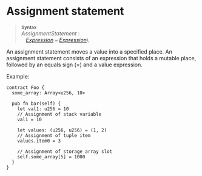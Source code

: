 # Assignment statement


> **<sup>Syntax</sup>**\
> _AssignmentStatement_ :\
> &nbsp;&nbsp; [_Expression_] `=` [_Expression_]\

An assignment statement moves a value into a specified place. An assignment statement consists of an expression that holds a mutable place, followed by an equals sign (=) and a value expression.

Example:

```fe
contract Foo {
  some_array: Array<u256, 10>

  pub fn bar(self) {
    let val1: u256 = 10
    // Assignment of stack variable
    val1 = 10

    let values: (u256, u256) = (1, 2)
    // Assignment of tuple item
    values.item0 = 3

    // Assignment of storage array slot
    self.some_array[5] = 1000
  }
}
```

[_Expression_]: ../expressions/index.md
